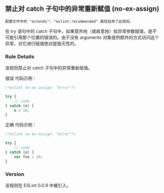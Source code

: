 ## 禁止对 catch 子句中的异常重新赋值 (no-ex-assign)

```配置文件中的 "extends": "eslint:recommended" 属性启用了此规则。```

在 try 语句中的 catch 子句中，如果意外地（或故意地）给异常参数赋值，是不可能引用那个位置的错误的。由于没有 arguments 对象提供额外的方式访问这个异常，对它进行赋值绝对是毁灭性的。

### Rule Details
该规则禁止对 catch 子句中的异常重新赋值。

错误 代码示例：
```js
/*eslint no-ex-assign: "error"*/

try {
    // code
} catch (e) {
    e = 10;
}
```

正确 代码示例：
```js
/*eslint no-ex-assign: "error"*/

try {
    // code
} catch (e) {
    var foo = 10;
}
```

### Version
该规则在 ESLint 0.0.9 中被引入。
